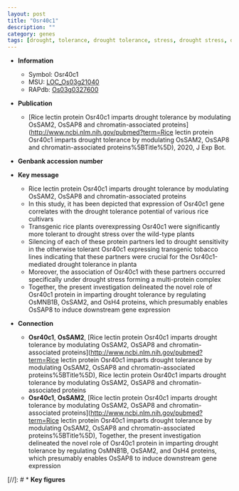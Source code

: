 ```yaml
---
layout: post
title: "Osr40c1"
description: ""
category: genes
tags: [drought, tolerance, drought tolerance, stress, drought stress, drought sensitivity, drought stress ]
---
```


* **Information**  
    + Symbol: Osr40c1  
    + MSU: [LOC_Os03g21040](http://rice.uga.edu/cgi-bin/ORF_infopage.cgi?orf=LOC_Os03g21040)  
    + RAPdb: [Os03g0327600](https://rapdb.dna.affrc.go.jp/locus/?name=Os03g0327600)  

* **Publication**  
    + [Rice lectin protein Osr40c1 imparts drought tolerance by modulating OsSAM2, OsSAP8 and chromatin-associated proteins](http://www.ncbi.nlm.nih.gov/pubmed?term=Rice lectin protein Osr40c1 imparts drought tolerance by modulating OsSAM2, OsSAP8 and chromatin-associated proteins%5BTitle%5D), 2020, J Exp Bot.

* **Genbank accession number**  

* **Key message**  
    + Rice lectin protein Osr40c1 imparts drought tolerance by modulating OsSAM2, OsSAP8 and chromatin-associated proteins
    + In this study, it has been depicted that expression of Osr40c1 gene correlates with the drought tolerance potential of various rice cultivars
    + Transgenic rice plants overexpressing Osr40c1 were significantly more tolerant to drought stress over the wild-type plants
    + Silencing of each of these protein partners led to drought sensitivity in the otherwise tolerant Osr40c1 expressing transgenic tobacco lines indicating that these partners were crucial for the Osr40c1-mediated drought tolerance in planta
    + Moreover, the association of Osr40c1 with these partners occurred specifically under drought stress forming a multi-protein complex
    + Together, the present investigation delineated the novel role of Osr40c1 protein in imparting drought tolerance by regulating OsMNB1B, OsSAM2, and OsH4 proteins, which presumably enables OsSAP8 to induce downstream gene expression

* **Connection**  
    + __Osr40c1__, __OsSAM2__, [Rice lectin protein Osr40c1 imparts drought tolerance by modulating OsSAM2, OsSAP8 and chromatin-associated proteins](http://www.ncbi.nlm.nih.gov/pubmed?term=Rice lectin protein Osr40c1 imparts drought tolerance by modulating OsSAM2, OsSAP8 and chromatin-associated proteins%5BTitle%5D), Rice lectin protein Osr40c1 imparts drought tolerance by modulating OsSAM2, OsSAP8 and chromatin-associated proteins
    + __Osr40c1__, __OsSAM2__, [Rice lectin protein Osr40c1 imparts drought tolerance by modulating OsSAM2, OsSAP8 and chromatin-associated proteins](http://www.ncbi.nlm.nih.gov/pubmed?term=Rice lectin protein Osr40c1 imparts drought tolerance by modulating OsSAM2, OsSAP8 and chromatin-associated proteins%5BTitle%5D),  Together, the present investigation delineated the novel role of Osr40c1 protein in imparting drought tolerance by regulating OsMNB1B, OsSAM2, and OsH4 proteins, which presumably enables OsSAP8 to induce downstream gene expression

[//]: # * **Key figures**  


